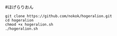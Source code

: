 #ほげらりおん
    
    git clone https://github.com/nokok/hogeralion.git
    cd hogeralion
    chmod +x hogeralion.sh
    ./hogeralion.sh


